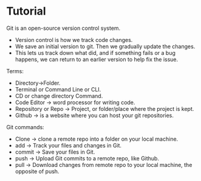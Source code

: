 # Tutorial

Git is an open-source version control system.
- Version control is how we track code changes.
- We save an initial version to git. Then we gradually update the changes.
- This lets us track down what did, and if something fails or a bug happens, we can return to an earlier version to help fix the issue.

Terms:

- Directory->Folder.
- Terminal or Command Line or CLI.
- CD or change directory Command.
- Code Editor -> word processor for writing code.
- Repository or Repo -> Project, or folder/place where the project is kept.
- Github -> is a website where you can host your git repositories.

Git commands:
- Clone -> clone a remote repo into a folder on your local machine.
- add -> Track your files and changes in Git.
- commit -> Save your files in Git.
- push -> Upload Git commits to a remote repo, like Github.
- pull -> Download changes from remote repo to your local machine, the opposite of push.
